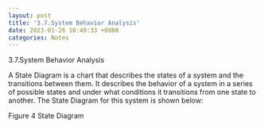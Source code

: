 ```yaml
---
layout: post
title: '3.7.System Behavior Analysis'
date: 2023-01-26 10:49:33 +0800
categories: Notes
---
```


3.7.System Behavior Analysis

A State Diagram is a chart that describes the states of a system and the transitions between them. It describes the behavior of a system in a series of possible states and under what conditions it transitions from one state to another. The State Diagram for this system is shown below:

Figure 4 State Diagram
